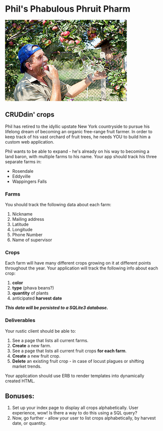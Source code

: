 # Phil's Phabulous Phruit Pharm

![apple farmer](./img/farmer.jpg)

## CRUDdin' crops

Phil has retired to the idyllic upstate New York countryside to pursue his lifelong dream of becoming an organic free-range fruit farmer. In order to keep track of his vast orchard of fruit trees, he needs YOU to build him a custom web application.

Phil wants to be able to expand - he's already on his way to becoming a land baron, with multiple farms to his name. Your app should track his three separate farms in:

- Rosendale
- Eddyville
- Wappingers Falls

### Farms

You should track the following data about each farm:

1. Nickname
1. Mailing address
1. Latitude
1. Longitude
1. Phone Number
1. Name of supervisor

### Crops

Each farm will have many different crops growing on it at different points throughout the year. Your application will track the following info about each crop: 

1. **color**
1. **type** (phava beans?)
1. **quantity** of plants
1. anticipated **harvest date**

***This data will be persisted to a SQLite3 database.***

### Deliverables

Your rustic client should be able to:

1. See a page that lists all current farms.
2. **Create** a new farm.
1. See a page that lists all current fruit crops **for each farm**.
2. **Create** a new fruit crop.
4. **Delete** an existing fruit crop - in case of locust plagues or shifting market trends.

Your application should use ERB to render templates into dynamically created HTML.

## Bonuses:

1. Set up your index page to display all crops alphabetically. User experience, wow! Is there a way to do this using a SQL query?
1. Now, go further - allow your user to list crops alphabetically, by harvest date, or quantity.
